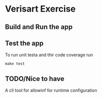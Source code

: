 # Verisart Exercise

## Build and Run the app

## Test the app
To run unit testa and thir code coverage run
```
make test
```

## TODO/Nice to have
A cli tool for allowinf for runtime configuration